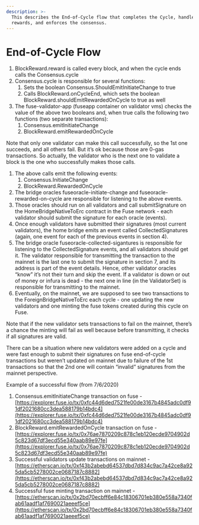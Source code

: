 ```yaml
---
description: >-
  This describes the End-of-Cycle flow that completes the Cycle, handles
  rewards, and enforces the consensus.
---
```


# End-of-Cycle Flow

1. BlockReward.reward is called every block, and when the cycle ends calls the Consensus.cycle
2. Consensus.cycle is responsible for several functions:
   1. Sets the boolean Consensus.ShouldEmitInitiateChange to true
   2. Calls BlockReward.onCycleEnd, which sets the boolean BlockReward.shouldEmitRewardedOnCycle to true as well
3. The fuse-validator-app (fuseapp container on validator vms) checks the value of the above two booleans and, when true calls the following two functions (two separate transactions):
   1. Consensus.emitInitiateChange
   2. BlockReward.emitRewardedOnCycle

Note that only one validator can make this call successfully, so the 1st one succeeds, and all others fail. But it’s ok because those are 0-gas transactions. So actually, the validator who is the next one to validate a block is the one who successfully makes those calls.

1. The above calls emit the following events:
   1. Consensus.InitiateChange
   2. BlockReward.RewardedOnCycle
2. The bridge oracles fuseoracle-initiate-change and fuseoracle-rewarded-on-cycle are responsible for listening to the above events.
3. Those oracles should run on all validators and call submitSignature on the HomeBridgeNativeToErc contract in the Fuse network - each validator should submit the signature for each oracle (events).
4. Once enough validators have submitted their signatures (most current validators), the home bridge emits an event called CollectedSignatures (again, one event for each of the previous events in section 4).
5. The bridge oracle fuseoracle-collected-sigantures is responsible for listening to the CollectedSignature events, and all validators should get it. The validator responsible for transmitting the transaction to the mainnet is the last one to submit the signature in section 7, and its address is part of the event details. Hence, other validator oracles “know” it’s not their turn and skip the event. If a validator is down or out of money or infura is dead - the next one in line (in the ValidatorSet) is responsible for transmitting to the mainnet.
6. Eventually, on the mainnet, we are supposed to see two transactions to the ForeignBridgeNativeToErc each cycle - one updating the new validators and one minting the fuse tokens created during this cycle on Fuse.

Note that if the new validator sets transactions to fail on the mainnet, there’s a chance the minting will fail as well because before transmitting, it checks if all signatures are valid.

There can be a situation where new validators were added on a cycle and were fast enough to submit their signatures on fuse end-of-cycle transactions but weren’t updated on mainnet due to failure of the 1st transactions so that the 2nd one will contain “invalid” signatures from the mainnet perspective.

Example of a successful flow (from 7/6/2020)

1. Consensus.emitInitiateChange transaction on fuse - [https://explorer.fuse.io/tx/0xfc44d6ded7521fe00de3167b4845adc0df91df2021680cc3dea588179b14bdc4](https://explorer.fuse.io/tx/0xfc44d6ded7521fe00de3167b4845adc0df91df2021680cc3dea588179b14bdc4)
2. BlockReward.emitRewardedOnCycle transaction on fuse - [https://explorer.fuse.io/tx/0x76ae7870209c878c1eb120ecde9704902d5c823d67df3ecd55e340aab89e97fe](https://explorer.fuse.io/tx/0x76ae7870209c878c1eb120ecde9704902d5c823d67df3ecd55e340aab89e97fe)
3. Successful validators update transactions on mainnet - [https://etherscan.io/tx/0xf43b2abebd64537dbd7d834c9ac7a42ce8a925da5cb5278002ce0687187c8882](https://etherscan.io/tx/0xf43b2abebd64537dbd7d834c9ac7a42ce8a925da5cb5278002ce0687187c8882)
4. Successful fuse minting transaction on mainnet - [https://etherscan.io/tx/0x2bd70ecbff6e84c18306701eb380e558a7340fab61aadf1af7690021aeeef5ce](https://etherscan.io/tx/0x2bd70ecbff6e84c18306701eb380e558a7340fab61aadf1af7690021aeeef5ce)
